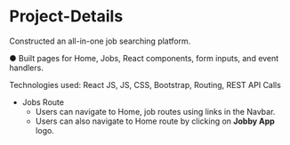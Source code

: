 # Project-Details

Constructed an all-in-one job searching platform.

● Built pages for Home, Jobs, React components, form inputs, and event handlers.

Technologies used: React JS, JS, CSS, Bootstrap, Routing, REST API Calls
    
  - Jobs Route
    - Users can navigate to Home, job routes using links in the Navbar.
    - Users can also navigate to Home route by clicking on **Jobby App** logo.
    
